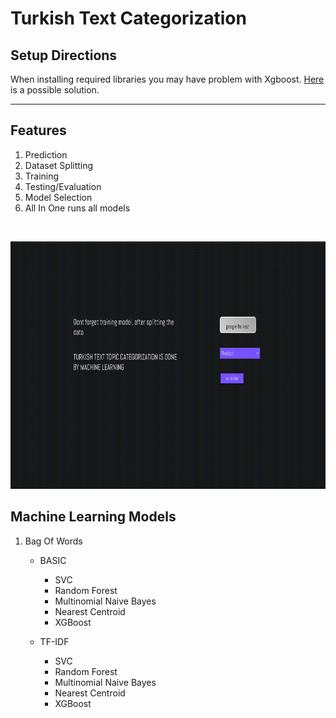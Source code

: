 # Turkish Text Categorization


## Setup Directions

When installing required libraries you may have problem with Xgboost. [Here](https://stackoverflow.com/questions/33749735/how-to-install-xgboost-package-in-python-windows-platform/39811079#39811079) is a possible solution.

---
## Features    

1.  Prediction
2.  Dataset Splitting
3.  Training
4.  Testing/Evaluation
5.  Model Selection
6.  All In One runs all models
<br>
<p align="center">
  <img width =704 height=396 src="https://github.com/DevMilk/Turkish-Text-Categorization/blob/main/usage/usage.gif">
</p>            


## Machine Learning Models    
1. Bag Of Words

    - BASIC

        * SVC
        * Random Forest
        * Multinomial Naive Bayes
        * Nearest Centroid
        * XGBoost
    - TF-IDF

        * SVC
        * Random Forest
        * Multinomial Naive Bayes
        * Nearest Centroid
        * XGBoost
    
